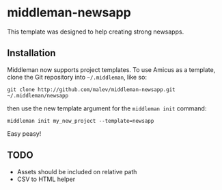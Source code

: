 # middleman-newsapp

This template was designed to help creating strong newsapps.

## Installation

Middleman now supports project templates. To use Amicus as a template, clone the Git repository into ```~/.middleman```, like so:

```git clone http://github.com/malev/middleman-newsapp.git ~/.middleman/newsapp```

then use the new template argument for the ```middleman init``` command:

```middleman init my_new_project --template=newsapp```

Easy peasy!

## TODO

* Assets should be included on relative path
* CSV to HTML helper
